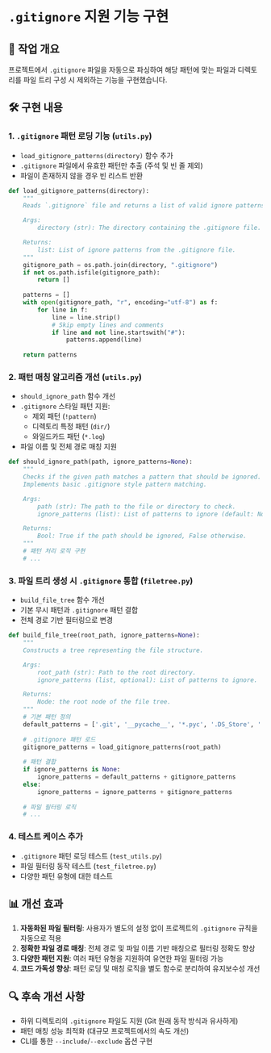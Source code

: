 # `.gitignore` 지원 기능 구현

## 📝 작업 개요
프로젝트에서 `.gitignore` 파일을 자동으로 파싱하여 해당 패턴에 맞는 파일과 디렉토리를 파일 트리 구성 시 제외하는 기능을 구현했습니다.

## 🛠️ 구현 내용

### 1. `.gitignore` 패턴 로딩 기능 (`utils.py`)
- `load_gitignore_patterns(directory)` 함수 추가
- `.gitignore` 파일에서 유효한 패턴만 추출 (주석 및 빈 줄 제외)
- 파일이 존재하지 않을 경우 빈 리스트 반환

```python
def load_gitignore_patterns(directory):
    """
    Reads `.gitignore` file and returns a list of valid ignore patterns.

    Args:
        directory (str): The directory containing the .gitignore file.

    Returns:
        list: List of ignore patterns from the .gitignore file.
    """
    gitignore_path = os.path.join(directory, ".gitignore")
    if not os.path.isfile(gitignore_path):
        return []
    
    patterns = []
    with open(gitignore_path, "r", encoding="utf-8") as f:
        for line in f:
            line = line.strip()
            # Skip empty lines and comments
            if line and not line.startswith("#"):
                patterns.append(line)
    
    return patterns
```

### 2. 패턴 매칭 알고리즘 개선 (`utils.py`)
- `should_ignore_path` 함수 개선
- `.gitignore` 스타일 패턴 지원:
  - 제외 패턴 (`!pattern`)
  - 디렉토리 특정 패턴 (`dir/`)
  - 와일드카드 패턴 (`*.log`)
- 파일 이름 및 전체 경로 매칭 지원

```python
def should_ignore_path(path, ignore_patterns=None):
    """
    Checks if the given path matches a pattern that should be ignored.
    Implements basic .gitignore style pattern matching.

    Args:
        path (str): The path to the file or directory to check.
        ignore_patterns (list): List of patterns to ignore (default: None)

    Returns:
        Bool: True if the path should be ignored, False otherwise.
    """
    # 패턴 처리 로직 구현
    # ...
```

### 3. 파일 트리 생성 시 `.gitignore` 통합 (`filetree.py`)
- `build_file_tree` 함수 개선
- 기본 무시 패턴과 `.gitignore` 패턴 결합
- 전체 경로 기반 필터링으로 변경

```python
def build_file_tree(root_path, ignore_patterns=None):
    """
    Constructs a tree representing the file structure.

    Args:
        root_path (str): Path to the root directory.
        ignore_patterns (list, optional): List of patterns to ignore.

    Returns:
        Node: the root node of the file tree.
    """
    # 기본 패턴 정의
    default_patterns = ['.git', '__pycache__', '*.pyc', '.DS_Store', '.idea', '.vscode']
    
    # .gitignore 패턴 로드
    gitignore_patterns = load_gitignore_patterns(root_path)
    
    # 패턴 결합
    if ignore_patterns is None:
        ignore_patterns = default_patterns + gitignore_patterns
    else:
        ignore_patterns = ignore_patterns + gitignore_patterns
    
    # 파일 필터링 로직
    # ...
```

### 4. 테스트 케이스 추가
- `.gitignore` 패턴 로딩 테스트 (`test_utils.py`)
- 파일 필터링 동작 테스트 (`test_filetree.py`)
- 다양한 패턴 유형에 대한 테스트

## 📊 개선 효과
1. **자동화된 파일 필터링**: 사용자가 별도의 설정 없이 프로젝트의 `.gitignore` 규칙을 자동으로 적용
2. **정확한 파일 경로 매칭**: 전체 경로 및 파일 이름 기반 매칭으로 필터링 정확도 향상
3. **다양한 패턴 지원**: 여러 패턴 유형을 지원하여 유연한 파일 필터링 가능
4. **코드 가독성 향상**: 패턴 로딩 및 매칭 로직을 별도 함수로 분리하여 유지보수성 개선

## 🔍 후속 개선 사항
- 하위 디렉토리의 `.gitignore` 파일도 지원 (Git 원래 동작 방식과 유사하게)
- 패턴 매칭 성능 최적화 (대규모 프로젝트에서의 속도 개선)
- CLI를 통한 `--include`/`--exclude` 옵션 구현

